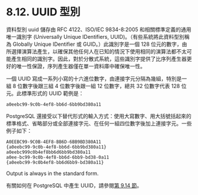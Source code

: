 # 8.12. UUID 型別

資料型別 uuid 儲存由 RFC 4122、ISO/IEC 9834-8:2005 和相關標準定義的通用唯一識別字 (Universally Unique IDentifiers, UUID)。（有些系統將此資料型別稱為 Globally Unique IDentifier 或 GUID。）此識別字是一個 128 位元的數字，由所選擇演算法產生，以確保其他任何人在已知的情況下使用相同的演算法都不太可能產生相同的識別字。因此，對於分散式系統，這些識別字提供了比序列產生器更好的唯一性保證，序列產生器僅在單一資料庫中確保唯一性。

一個 UUID 寫成一系列小寫的十六進位數字，由連接字元分隔為幾組，特別是一組 8 位數字後跟三組 4 位數字後跟一組 12 位數字，總共 32 位數字代表 128 位元。此標準形式的 UUID 範例是：

```
a0eebc99-9c0b-4ef8-bb6d-6bb9bd380a11
```

PostgreSQL 還接受以下替代形式的輸入方式：使用大寫數字、用大括號括起來的標準格式、省略部分或全部連接字元、在任何一組四位數字後加上連接字元。一些例子如下：

```
A0EEBC99-9C0B-4EF8-BB6D-6BB9BD380A11
{a0eebc99-9c0b-4ef8-bb6d-6bb9bd380a11}
a0eebc999c0b4ef8bb6d6bb9bd380a11
a0ee-bc99-9c0b-4ef8-bb6d-6bb9-bd38-0a11
{a0eebc99-9c0b4ef8-bb6d6bb9-bd380a11}
```

Output is always in the standard form.

有關如何在 PostgreSQL 中產生 UUID，請參閱[第 9.14 節](../functions-and-operators/uuid-functions.md)。
